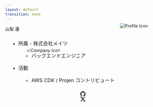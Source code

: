 ```yaml
---
layout: default
transition: none
---
```


<style scoped>
.profile {
  position: absolute;
  top: 130px;
  left: 600px;
}

.mates {
  position: absolute;
  top: 210px;
  left: 295px;
  border-radius: 50%;
}

._bullet li {
  font-size: 1rem !important;
  margin-bottom: 10px !important;
  margin-top: 10px !important;
}
._bullet ul {
  @apply !list-disc text-vprimary;
  font-size: 25px !important;
}
._bullet li::marker {
  @apply inline-block text-vblue;
  font-weight: bold;
}

.twitter-icon {
    --un-icon: url('data:image/svg+xml,%3Csvg xmlns="http://www.w3.org/2000/svg" width="16" height="16" fill="currentColor" class="bi bi-twitter-x" viewBox="0 0 16 16"%3E%3Cpath d="M12.6.75h2.454l-5.36 6.142L16 15.25h-4.937l-3.867-5.07-4.425 5.07H.316l5.733-6.57L0 .75h5.063l3.495 4.633L12.601.75Zm-.86 13.028h1.36L4.323 2.145H2.865z"/%3E%3C/svg%3E');
    -webkit-mask: var(--un-icon) no-repeat;
    mask: var(--un-icon) no-repeat;
    -webkit-mask-size: 100% 100%;
    background-color: currentColor;
}

.github-icon {
    --un-icon: url('data:image/svg+xml,%3Csvg xmlns="http://www.w3.org/2000/svg" width="24" height="24" viewBox="0 0 24 24"%3E%3Cpath d="M12 0c-6.626 0-12 5.373-12 12 0 5.302 3.438 9.8 8.207 11.387.599.111.793-.261.793-.577v-2.234c-3.338.726-4.033-1.416-4.033-1.416-.546-1.387-1.333-1.756-1.333-1.756-1.089-.745.083-.729.083-.729 1.205.084 1.839 1.237 1.839 1.237 1.07 1.834 2.807 1.304 3.492.997.107-.775.418-1.305.762-1.604-2.665-.305-5.467-1.334-5.467-5.931 0-1.311.469-2.381 1.236-3.221-.124-.303-.535-1.524.117-3.176 0 0 1.008-.322 3.301 1.23.957-.266 1.983-.399 3.003-.404 1.02.005 2.047.138 3.006.404 2.291-1.552 3.297-1.23 3.297-1.23.653 1.653.242 2.874.118 3.176.77.84 1.235 1.911 1.235 3.221 0 4.609-2.807 5.624-5.479 5.921.43.372.823 1.102.823 2.222v3.293c0 .319.192.694.801.576 4.765-1.589 8.199-6.086 8.199-11.386 0-6.627-5.373-12-12-12z"/%3E%3C/svg%3E');
    -webkit-mask: var(--un-icon) no-repeat;
    mask: var(--un-icon) no-repeat;
    -webkit-mask-size: 100% 100%;
    background-color: currentColor;
}
</style>
<div class="pa-20">

<img src="/profile.png" class="w-30 h-30 mx-10 profile" alt="Profile Icon" />
<img src="/mates.png" class="w-10 h-10 mx-7 mates" alt="Company Icon" />

<p class="text-4xl"> 山梨 蓮 </p>

<div class="mt-10 _bullet flex h-full">

- 所属 - 株式会社メイツ

  - バックエンドエンジニア

- 活動
  - AWS CDK / Projen コントリビュート

</div>

<div class="flex justify-end mt-10">
  <div class="flex mx-3"> <div class="github-icon w-7 h-7 mx-1" /> <a href="https://github.com/ren-yamanashi" target="_blank"> @ren-yamanashi </a> </div>
  <div class="flex mx-3"> <div class="twitter-icon w-7 h-7 mx-1" /> <a href="https://github.com/ren-yamanashi" target="_blank"> @ren_yamanashi </a> </div>
</div>

</div>

<!--

自己紹介です。山梨 蓮と申します。  
株式会社メイツでバックエンドエンジニアをしています。  
CDK が好きで、気が向いた時に CDK だったり Projen というツールにコントリビュートしています。
-->
